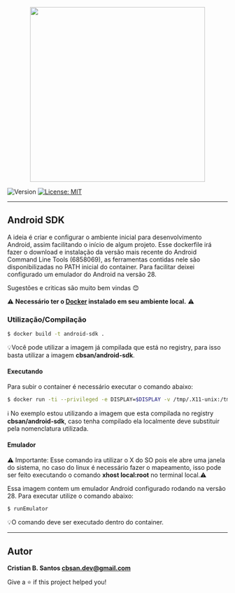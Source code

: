 <p align="center"><a href="#" target="_blank"><img src="https://developer.android.com/images/landing/android-logo.svg" width="400"></a></p>

![Version](https://img.shields.io/badge/version-1.0.0-blue.svg?cacheSeconds=2592000)
[![License: MIT](https://img.shields.io/badge/License-MIT-yellow.svg)](#)

---

## Android SDK

A ideia é criar e configurar o ambiente inicial para desenvolvimento Android, assim facilitando o início de algum projeto.
Esse dockerfile irá fazer o download e instalação da versão mais recente do Android Command Line Tools (6858069), as ferramentas contidas nele são disponibilizadas no PATH inicial do container. Para facilitar deixei configurado um emulador do Android na versão 28.

Sugestões e criticas são muito bem vindas :blush:

⚠️ **Necessário ter o [Docker](https://docs.docker.com/engine/) instalado em seu ambiente local.** ⚠️

### Utilização/Compilação

```sh
$ docker build -t android-sdk .
```

💡Você pode utilizar a imagem já compilada que está no registry, para isso basta utilizar a imagem **cbsan/android-sdk**.

#### Executando

Para subir o container é necessário executar o comando abaixo:

```sh
$ docker run -ti --privileged -e DISPLAY=$DISPLAY -v /tmp/.X11-unix:/tmp/.X11-unix -v /dev:/dev cbsan/android-sdk bash
```

ℹ️ No exemplo estou utilizando a imagem que esta compilada no registry **cbsan/android-sdk**, caso tenha compilado ela localmente deve substituir pela nomenclatura utilizada.

#### Emulador

⚠️ Importante: Esse comando ira utilizar o X do SO pois ele abre uma janela do sistema, no caso do linux é necessário fazer o mapeamento, isso pode ser feito executando o comando **xhost local:root** no terminal local.:warning:

Essa imagem contem um emulador Android configurado rodando na versão 28. Para executar utilize o comando abaixo:

```sh
$ runEmulator
```

💡O comando deve ser executado dentro do container.

---

## Autor

**Cristian B. Santos <cbsan.dev@gmail.com>**

Give a ⭐️ if this project helped you!
